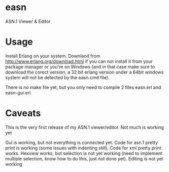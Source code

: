 easn
====

ASN.1 Viewer &amp; Editor


Usage
=====

Install Erlang on your system. Downlaod from http://www.erlang.org/download.html if you can not install it from your package 
manager or you're on Windows (and in that case make sure to download the corect version, a 32 bit erlang version under a 64bit 
windows system will not be detected by the easn.cmd file).

There is no make file yet, but you only need to compile 2 files easn.erl and easn-gui.erl. 

Caveats
=======
This is the very first release of my ASN.1 viewer/editor. Not much is working yet

Gui is working, but not everything is connected yet. 
Code for asn.1 pretty print is working (some issues with indenting still), 
Code for xml pretty print works. 
Hexview works, but selection is not yet working (need to implement multiple selection, know how to do this, just not done yet).
Editing is not yet working
